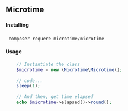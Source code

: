 ## Microtime

#### Installing

   ```composer requere microtime/microtime```

#### Usage


```php
    // Instantiate the class
    $microtime = new \Microtime\Microtime();

    // code...
    sleep(1);

    // And then, get time elapsed
    echo $microtime->elapsed()->round();
```
